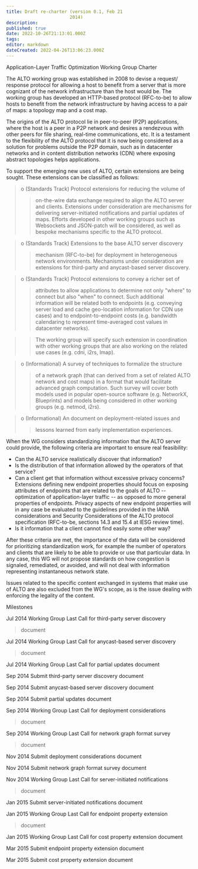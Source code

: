 ```yaml
---
title: Draft re-charter (version 0.1, Feb 21
                        2014)
description: 
published: true
date: 2022-10-26T21:13:01.000Z
tags: 
editor: markdown
dateCreated: 2022-04-26T13:06:23.000Z
---
```


Application-Layer Traffic Optimization Working Group Charter

The ALTO working group was established in 2008 to devise a request/
response protocol for allowing a host to benefit from a server that is
more cognizant of the network infrastructure than the host would be.
The working group has developed an HTTP-based protocol (RFC-to-be) to
allow hosts to benefit from the network infrastructure by having
access to a pair of maps: a topology map and a cost map.

The origins of the ALTO protocol lie in peer-to-peer (P2P)
applications, where the host is a peer in a P2P network and desires
a rendezvous with other peers for file sharing, real-time
communications, etc. It is a testament to the flexibility of the ALTO
protocol that it is now being considered as a solution for problems
outside the P2P domain, such as in datacenter networks and in content
distribution networks (CDN) where exposing abstract topologies helps
applications.

To support the emerging new uses of ALTO, certain extensions are being
sought. These extensions can be classified as follows:

> 
> o (Standards Track) Protocol extensions for reducing the volume of
> 
> > 
> > on-the-wire data exchange required to align the ALTO server and
> > clients. Extensions under consideration are mechanisms for
> > delivering server-initiated notifications and partial updates of
> > maps. Efforts developed in other working groups such as Websockets
> > and JSON-patch will be considered, as well as bespoke mechanisms
> > specific to the ALTO protocol.
> > 
> 

> 
> o (Standards Track) Extensions to the base ALTO server discovery
> 
> > 
> > mechanism (RFC-to-be) for deployment in heterogeneous network
> > environments. Mechanisms under consideration are extensions for
> > third-party and anycast-based server discovery.
> > 
> 

> 
> o (Standards Track) Protocol extensions to convey a richer set of
> 
> > 
> > attributes to allow applications to determine not only "where" to
> > connect but also "when" to connect. Such additional information
> > will be related both to endpoints (e.g. conveying server load and
> > cache geo-location information for CDN use cases) and to
> > endpoint-to-endpoint costs (e.g. bandwidth calendaring to represent
> > time-averaged cost values in datacenter networks).
> > 
> 

> 
> > 
> > The working group will specify such extension in coordination with
> > other working groups that are also working on the related use cases
> > (e.g. cdni, i2rs, lmap).
> > 
> 

> 
> o (Informational) A survey of techniques to formalize the structure
> 
> > 
> > of a network graph (that can derived from a set of related ALTO
> > network and cost maps) in a format that would facilitate advanced
> > graph computation. Such survey will cover both models used in
> > popular open-source software (e.g. NetworkX, Blueprints) and models
> > being considered in other working groups (e.g. netmod, i2rs).
> > 
> 

> 
> o (Informational) An document on deployment-related issues and
> 
> > 
> > lessons learned from early implementation experiences.
> > 
> 

When the WG considers standardizing information that the ALTO server
could provide, the following criteria are important to ensure real
feasibility:

* Can the ALTO service realistically discover that information?
* Is the distribution of that information allowed by the operators of
that service?
* Can a client get that information without excessive privacy
concerns? Extensions defining new endpoint properties should focus
on exposing attributes of endpoints that are related to the goals
of ALTO -- optimization of application-layer traffic -- as opposed
to more general properties of endpoints. Privacy aspects of new
endpoint properties will in any case be evaluated to the guidelines
provided in the IANA considerations and Security Considerations of
the ALTO protocol specification (RFC-to-be, sections 14.3 and 15.4
at IESG review time).
* Is it information that a client cannot find easily some other way?

After these criteria are met, the importance of the data will be
considered for prioritizing standardization work, for example the
number of operators and clients that are likely to be able to provide
or use that particular data. In any case, this WG will not propose
standards on how congestion is signaled, remediated, or avoided, and
will not deal with information representing instantaneous network
state.

Issues related to the specific content exchanged in systems that make
use of ALTO are also excluded from the WG's scope, as is the issue
dealing with enforcing the legality of the content.

Milestones

Jul 2014 Working Group Last Call for third-party server discovery

> 
> document
> 

Jul 2014 Working Group Last Call for anycast-based server discovery

> 
> document
> 

Jul 2014 Working Group Last Call for partial updates document

Sep 2014 Submit third-party server discovery document

Sep 2014 Submit anycast-based server discovery document

Sep 2014 Submit partial updates document

Sep 2014 Working Group Last Call for deployment considerations

> 
> document
> 

Sep 2014 Working Group Last Call for network graph format survey

> 
> document
> 

Nov 2014 Submit deployment considerations document

Nov 2014 Submit network graph format survey document

Nov 2014 Working Group Last Call for server-initiated notifications

> 
> document
> 

Jan 2015 Submit server-initiated notifications document

Jan 2015 Working Group Last Call for endpoint property extension

> 
> document
> 

Jan 2015 Working Group Last Call for cost property extension document

Mar 2015 Submit endpoint property extension document

Mar 2015 Submit cost property extension document
